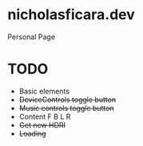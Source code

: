 # nicholasficara.dev
Personal Page

# TODO
- Basic elements
- ~~DeviceControls toggle button~~
- ~~Music controls toggle button~~
- Content F B L R
- ~~Get new HDRI~~
- ~~Loading~~